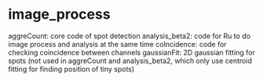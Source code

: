 # image_process
aggreCount: core code of spot detection
analysis_beta2: code for Ru to do image process and analysis at the same time
coIncidence: code for checking coincidence between channels
gaussianFit: 2D gaussian fitting for spots (not used in aggreCount and analysis_beta2, which only use centroid fitting for finding position of tiny spots)
